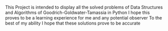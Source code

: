 This Project is intended to display all the solved problems of Data Structures and Algorithms of Goodrich-Goldwater-Tamassia in Python
I hope this proves to be a learning experience for me and any potential observer
To the best of my ability I hope that these solutions prove to be accurate
